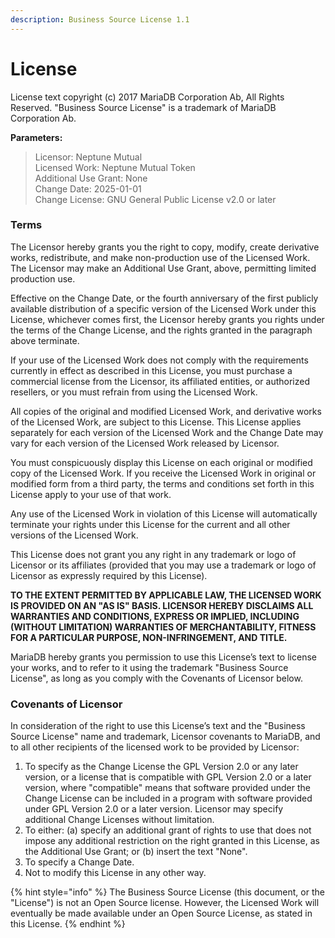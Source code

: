 ```yaml
---
description: Business Source License 1.1
---
```


# License

License text copyright \(c\) 2017 MariaDB Corporation Ab, All Rights Reserved. "Business Source License" is a trademark of MariaDB Corporation Ab.

**Parameters:​​**

> Licensor: Neptune Mutual  
> Licensed Work: Neptune Mutual Token  
> Additional Use Grant: None  
> Change Date: 2025-01-01  
> Change License: GNU General Public License v2.0 or later

### Terms

The Licensor hereby grants you the right to copy, modify, create derivative works, redistribute, and make non-production use of the Licensed Work. The Licensor may make an Additional Use Grant, above, permitting limited production use.

Effective on the Change Date, or the fourth anniversary of the first publicly available distribution of a specific version of the Licensed Work under this License, whichever comes first, the Licensor hereby grants you rights under the terms of the Change License, and the rights granted in the paragraph above terminate.

If your use of the Licensed Work does not comply with the requirements currently in effect as described in this License, you must purchase a commercial license from the Licensor, its affiliated entities, or authorized resellers, or you must refrain from using the Licensed Work.

All copies of the original and modified Licensed Work, and derivative works of the Licensed Work, are subject to this License. This License applies separately for each version of the Licensed Work and the Change Date may vary for each version of the Licensed Work released by Licensor.

You must conspicuously display this License on each original or modified copy of the Licensed Work. If you receive the Licensed Work in original or modified form from a third party, the terms and conditions set forth in this License apply to your use of that work.

Any use of the Licensed Work in violation of this License will automatically terminate your rights under this License for the current and all other versions of the Licensed Work.

This License does not grant you any right in any trademark or logo of Licensor or its affiliates \(provided that you may use a trademark or logo of Licensor as expressly required by this License\).

**TO THE EXTENT PERMITTED BY APPLICABLE LAW, THE LICENSED WORK IS PROVIDED ON AN "AS IS" BASIS. LICENSOR HEREBY DISCLAIMS ALL WARRANTIES AND CONDITIONS, EXPRESS OR IMPLIED, INCLUDING \(WITHOUT LIMITATION\) WARRANTIES OF MERCHANTABILITY, FITNESS FOR A PARTICULAR PURPOSE, NON-INFRINGEMENT, AND TITLE.**

MariaDB hereby grants you permission to use this License’s text to license your works, and to refer to it using the trademark "Business Source License", as long as you comply with the Covenants of Licensor below.

### Covenants of Licensor

In consideration of the right to use this License’s text and the "Business Source License" name and trademark, Licensor covenants to MariaDB, and to all other recipients of the licensed work to be provided by Licensor:

1. To specify as the Change License the GPL Version 2.0 or any later version, or a license that is compatible with GPL Version 2.0 or a later version, where "compatible" means that software provided under the Change License can be included in a program with software provided under GPL Version 2.0 or a later version. Licensor may specify additional Change Licenses without limitation.
2. To either: \(a\) specify an additional grant of rights to use that does not impose any additional restriction on the right granted in this License, as the Additional Use Grant; or \(b\) insert the text "None".
3. To specify a Change Date.
4. Not to modify this License in any other way.

{% hint style="info" %}
The Business Source License \(this document, or the "License"\) is not an Open Source license. However, the Licensed Work will eventually be made available under an Open Source License, as stated in this License.
{% endhint %}

